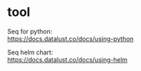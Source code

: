 # tool

Seq for python:\
https://docs.datalust.co/docs/using-python

Seq helm chart:\
https://docs.datalust.co/docs/using-helm

